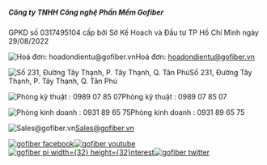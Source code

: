 ##### Công ty TNHH Công nghệ Phần Mềm Gofiber

GPKD số 0317495104 cấp bởi Sở Kế Hoạch và Đầu tư TP Hồ Chí Minh ngày 29/08/2022

![Hoá đơn: hoadondientu@gofiber.vn](/images/icons/invoice.svg)Hoá đơn: hoadondientu@gofiber.vn

![Số 231, Đường Tây Thạnh, P. Tây Thạnh, Q. Tân Phú](https://gofiber.b-cdn.net/webp/taitro/AnyConv.com__Locations.webp)Số 231, Đường Tây Thạnh, P. Tây Thạnh, Q. Tân Phú

![Phòng kỹ thuật : 0989 07 85 07](https://gofiber.b-cdn.net/webp/taitro/AnyConv.com__Phones.webp)Phòng kỹ thuật : 0989 07 85 07

![Phòng kinh doanh : 0931 89 65 75](https://gofiber.b-cdn.net/webp/taitro/AnyConv.com__Phones.webp)Phòng kinh doanh : 0931 89 65 75

![Sales@gofiber.vn](https://gofiber.b-cdn.net/webp/taitro/AnyConv.com__Messages.webp)Sales@gofiber.vn



[![gofiber facebook](https://gofiber.b-cdn.net/webp/taitro/AnyConv.com__Facebook.webp&w=64&q=75)](https://www.facebook.com/gofibervn1)[![gofiber youtube](https://gofiber.b-cdn.net/webp/taitro/AnyConv.com__Youtube.webp&w=64&q=75)](https://www.youtube.com/@gofibervn)[![gofiber pi width={32} height={32}nterest](https://gofiber.b-cdn.net/webp/taitro/AnyConv.com__Pinterest.webp&w=64&q=75)](https://www.pinterest.com/gofibervn/)[![gofiber twitter](https://gofiber.b-cdn.net/webp/taitro/AnyConv.com__Twitter.webp&w=64&q=75)](https://twitter.com/gofibervn)

